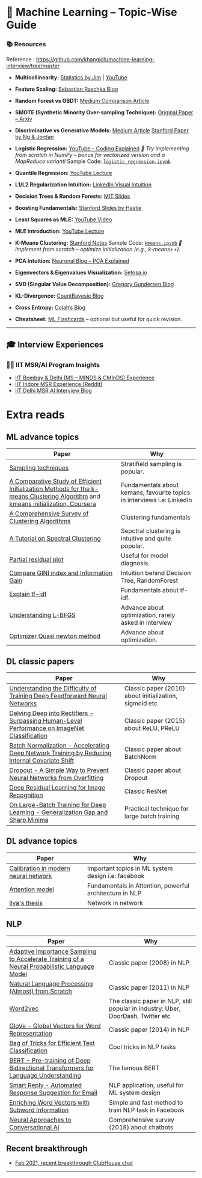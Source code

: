 # 📘 Machine Learning – Topic-Wise Guide

### 📚 Resources

Reference : https://github.com/khangich/machine-learning-interview/tree/master

* **Multicollinearity:**
  [Statistics by Jim](https://statisticsbyjim.com/regression/multicollinearity-in-regression-analysis/) | [YouTube](https://www.youtube.com/watch?v=Cba9LJ9lS8s)

* **Feature Scaling:**
  [Sebastian Raschka Blog](https://sebastianraschka.com/Articles/2014_about_feature_scaling.html)

* **Random Forest vs GBDT:**
  [Medium Comparison Article](https://medium.com/@aravanshad/gradient-boosting-versus-random-forest-cfa3fa8f0d80)

* **SMOTE (Synthetic Minority Over-sampling Technique):**
  [Original Paper – Arxiv](https://arxiv.org/pdf/1106.1813.pdf)

* **Discriminative vs Generative Models:**
  [Medium Article](https://medium.com/@mlengineer/generative-and-discriminative-models-af5637a66a3)
  [Stanford Paper by Ng & Jordan](http://ai.stanford.edu/~ang/papers/nips01-discriminativegenerative.pdf)

* **Logistic Regression:**
  [YouTube – Coding Explained](https://www.youtube.com/watch?v=-la3q9d7AKQ)
  *📝 Try implementing from scratch in NumPy – bonus for vectorized version and a MapReduce variant!*
  Sample Code: [`logistic_regression.ipynb`](https://github.com/khangich/machine-learning-interview/blob/master/sample/logistic_regression.ipynb)

* **Quantile Regression:**
  [YouTube Lecture](https://www.youtube.com/watch?v=s203ScTy4xQ&t=954s)

* **L1/L2 Regularization Intuition:**
  [LinkedIn Visual Intuition](https://www.linkedin.com/pulse/intuitive-visual-explanation-differences-between-l1-l2-xiaoli-chen/)

* **Decision Trees & Random Forests:**
  [MIT Slides](https://people.csail.mit.edu/dsontag/courses/ml16/slides/lecture11.pdf)

* **Boosting Fundamentals:**
  [Stanford Slides by Hastie](https://web.stanford.edu/~hastie/TALKS/boost.pdf)

* **Least Squares as MLE:**
  [YouTube Video](https://www.youtube.com/watch?v=_-Gnu498s3o)

* **MLE Introduction:**
  [YouTube Lecture](https://www.youtube.com/watch?v=WflqTUOvdik&t=15s)

* **K-Means Clustering:**
  [Stanford Notes](https://stanford.edu/~cpiech/cs221/handouts/kmeans.html)
  Sample Code: [`kmeans.ipynb`](https://github.com/khangich/machine-learning-interview/blob/master/sample/kmeans.ipynb)
  *📝 Implement from scratch – optimize initialization (e.g., k-means++).*

* **PCA Intuition:**
  [Neuronal Blog – PCA Explained](http://alexhwilliams.info/itsneuronalblog/2016/03/27/pca/)

* **Eigenvectors & Eigenvalues Visualization:**
  [Setosa.io](https://setosa.io/ev/eigenvectors-and-eigenvalues/)

* **SVD (Singular Value Decomposition):**
  [Gregory Gundersen Blog](https://gregorygundersen.com/blog/2018/12/10/svd/)

* **KL-Divergence:**
  [CountBayesie Blog](https://www.countbayesie.com/blog/2017/5/9/kullback-leibler-divergence-explained)

* **Cross Entropy:**
  [Colah’s Blog](https://colah.github.io/posts/2015-09-Visual-Information/)

* **Cheatsheet:**
  [ML Flashcards](https://machinelearningflashcards.com/) – optional but useful for quick revision.

---

## 🎓 Interview Experiences

### 🧑‍🏫 IIT MSR/AI Program Insights

* [IIT Bombay & Delhi (MS – MINDS & CMInDS) Experience](https://gateoverflow.in/blog/14429/iit-bombay-%26-delhi-ms-interview-experience-minds-%26-cminds)
* [IIT Indore MSR Experience (Reddit)](https://www.reddit.com/r/GATEtard/comments/1kfakyn/iit_indore_msr_interview_experience/)
* [IIT Delhi MSR AI Interview Blog](https://gateoverflow.in/blog/15907/iit-delhi-masters-research-ai-experience)

# Extra reads	
## ML advance topics
| Paper | Why |
| ------------- | ------------- |
| [Sampling techniques](https://www.ml-science.com/sampling) | Stratifield sampling is popular. |
| [A Comparative Study of Efficient Initialization Methods for the k-means Clustering Algorithm](https://arxiv.org/pdf/1209.1960.pdf) and [kmeans initialization, Coursera](https://www.coursera.org/lecture/cluster-analysis/3-3-initialization-of-k-means-clustering-bPyBl)| Fundamentals about kemans, favourite topics in interviews i.e: LinkedIn|
| [A Comprehensive Survey of Clustering Algorithms](https://link.springer.com/content/pdf/10.1007/s40745-015-0040-1.pdf) | Clustering fundamentals |
| [A Tutorial on Spectral Clustering](https://arxiv.org/pdf/0711.0189.pdf)| Sepctral clustering is intuitive and quite popular. |
| [Partial residual plot](https://en.wikipedia.org/wiki/Partial_residual_plot) | Useful for model diagnosis. |
| [Compare GINI index and Information Gain](https://www.unine.ch/files/live/sites/imi/files/shared/documents/papers/Gini_index_fulltext.pdf) | Intuition behind Decision Tree, RandomForest |
| [Explain tf-idf](http://citeseerx.ist.psu.edu/viewdoc/download?doi=10.1.1.97.7340&rep=rep1&type=pdf) | Fundamentals about tf-idf. |
| [Understanding L-BFGS](https://aria42.com/blog/2014/12/understanding-lbfgs) | Advance about optimization, rarely asked in interview |
| [Optimizer Quasi newton method](http://www.seas.ucla.edu/~vandenbe/236C/lectures/qnewton.pdf) | Advance about optimization. |


## DL classic papers
| Paper | Why |
| ------------- | ------------- |
| [Understanding the Difficulty of Training Deep Feedforward Neural Networks](http://proceedings.mlr.press/v9/glorot10a/glorot10a.pdf) | Classic paper (2010) about initialization, sigmoid etc |
| [Delving Deep into Rectifiers - Surpassing Human-Level Performance on ImageNet Classification](https://www.cv-foundation.org/openaccess/content_iccv_2015/papers/He_Delving_Deep_into_ICCV_2015_paper.pdf) | Classic paper (2015) about ReLU, PReLU|
| [Batch Normalization - Accelerating Deep Network Training by Reducing Internal Covariate Shift](https://arxiv.org/pdf/1502.03167.pdf%20http://arxiv.org/abs/1502.03167.pdf) | Classic paper about BatchNorm |
| [Dropout - A Simple Way to Prevent Neural Networks from Overfitting](https://www.jmlr.org/papers/volume15/srivastava14a/srivastava14a.pdf) | Classic paper about Dropout |
| [Deep Residual Learning for Image Recognition](https://openaccess.thecvf.com/content_cvpr_2016/papers/He_Deep_Residual_Learning_CVPR_2016_paper.pdf) | Classic ResNet |
| [On Large-Batch Training for Deep Learning - Generalization Gap and Sharp Minima](https://arxiv.org/pdf/1609.04836.pdf,) | Practical technique for large batch training |


## DL advance topics
| Paper | Why |
| ------------- | ------------- |
| [Calibration in modern neural network](https://arxiv.org/pdf/1706.04599.pdf) | Important topics in ML system design i.e: facebook |
| [Attention model](https://www.youtube.com/watch?v=quoGRI-1l0A&list=RDCMUCcIXc5mJsHVYTZR1maL5l9w&index=2) | Fundamentals in Attention, powerful architecture in NLP |
| [Ilya's thesis](https://www.cs.utoronto.ca/~ilya/pubs/ilya_sutskever_phd_thesis.pdf) | Network in network |


## NLP
| Paper | Why |
| ------------- | ------------- |
| [Adaptive Importance Sampling to Accelerate Training of a Neural Probabilistic Language Model](https://wiki.inf.ed.ac.uk/twiki/pub/CSTR/ListenSemester2_2009_10/4443871.pdf) | Classic paper (2008) in NLP |
| [Natural Language Processing (Almost) from Scratch](https://www.jmlr.org/papers/volume12/collobert11a/collobert11a.pdf) | Classic paper (2011) in NLP |
| [Word2vec](https://papers.nips.cc/paper/5021-distributed-representations-of-words-and-phrases-and-their-compositionality.pdf) | The classic paper in NLP, still popular in industry: Uber, DoorDash, Twitter etc |
| [GloVe - Global Vectors for Word Representation](https://www.aclweb.org/anthology/D14-1162.pdf) | Classic paper (2014) in NLP |
| [Bag of Tricks for Efficient Text Classification](https://arxiv.org/pdf/1607.01759.pdf) | Cool tricks in NLP tasks |
| [BERT - Pre-training of Deep Bidirectional Transformers for Language Understanding](https://arxiv.org/pdf/1810.04805.pdf) | The famous BERT |
| [Smart Reply - Automated Response Suggestion for Email](https://arxiv.org/pdf/1606.04870.pdf) | NLP application, useful for ML system design |
| [Enriching Word Vectors with Subword Information](https://www.mitpressjournals.org/doi/pdfplus/10.1162/tacl_a_00051) | Simple and fast method to train NLP task in Facebook|
| [Neural Approaches to Conversational AI](https://arxiv.org/pdf/1809.08267.pdf) | Comprehensive survey (2018) about chatbots|

## Recent breakthrough
- [Feb 2021, recent breakthrough ClubHouse chat](https://victordibia.com/blog/ai-breakthroughs-feb21/)

---
